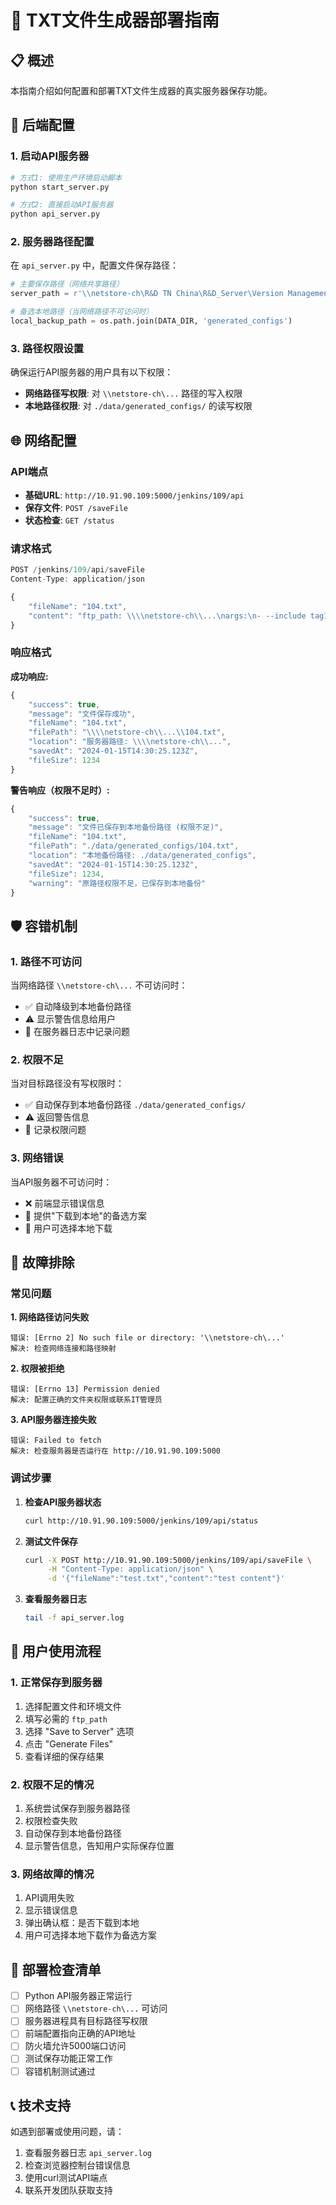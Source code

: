 # 🚀 TXT文件生成器部署指南

## 📋 概述

本指南介绍如何配置和部署TXT文件生成器的真实服务器保存功能。

## 🔧 后端配置

### 1. 启动API服务器

```bash
# 方式1: 使用生产环境启动脚本
python start_server.py

# 方式2: 直接启动API服务器
python api_server.py
```

### 2. 服务器路径配置

在 `api_server.py` 中，配置文件保存路径：

```python
# 主要保存路径（网络共享路径）
server_path = r'\\netstore-ch\R&D TN China\R&D_Server\Version Management\Dev_Version\Version to V&V\AT'

# 备选本地路径（当网络路径不可访问时）
local_backup_path = os.path.join(DATA_DIR, 'generated_configs')
```

### 3. 路径权限设置

确保运行API服务器的用户具有以下权限：

- **网络路径写权限**: 对 `\\netstore-ch\...` 路径的写入权限
- **本地路径权限**: 对 `./data/generated_configs/` 的读写权限

## 🌐 网络配置

### API端点

- **基础URL**: `http://10.91.90.109:5000/jenkins/109/api`
- **保存文件**: `POST /saveFile`
- **状态检查**: `GET /status`

### 请求格式

```javascript
POST /jenkins/109/api/saveFile
Content-Type: application/json

{
    "fileName": "104.txt",
    "content": "ftp_path: \\\\netstore-ch\\...\nargs:\n- --include tag1"
}
```

### 响应格式

**成功响应:**
```javascript
{
    "success": true,
    "message": "文件保存成功",
    "fileName": "104.txt",
    "filePath": "\\\\netstore-ch\\...\\104.txt",
    "location": "服务器路径: \\\\netstore-ch\\...",
    "savedAt": "2024-01-15T14:30:25.123Z",
    "fileSize": 1234
}
```

**警告响应（权限不足时）:**
```javascript
{
    "success": true,
    "message": "文件已保存到本地备份路径 (权限不足)",
    "fileName": "104.txt",
    "filePath": "./data/generated_configs/104.txt",
    "location": "本地备份路径: ./data/generated_configs",
    "savedAt": "2024-01-15T14:30:25.123Z",
    "fileSize": 1234,
    "warning": "原路径权限不足，已保存到本地备份"
}
```

## 🛡️ 容错机制

### 1. 路径不可访问

当网络路径 `\\netstore-ch\...` 不可访问时：
- ✅ 自动降级到本地备份路径
- ⚠️ 显示警告信息给用户
- 📝 在服务器日志中记录问题

### 2. 权限不足

当对目标路径没有写权限时：
- ✅ 自动保存到本地备份路径 `./data/generated_configs/`
- ⚠️ 返回警告信息
- 📝 记录权限问题

### 3. 网络错误

当API服务器不可访问时：
- ❌ 前端显示错误信息
- 🔄 提供"下载到本地"的备选方案
- 💾 用户可选择本地下载

## 🔧 故障排除

### 常见问题

**1. 网络路径访问失败**
```
错误: [Errno 2] No such file or directory: '\\netstore-ch\...'
解决: 检查网络连接和路径映射
```

**2. 权限被拒绝**
```
错误: [Errno 13] Permission denied
解决: 配置正确的文件夹权限或联系IT管理员
```

**3. API服务器连接失败**
```
错误: Failed to fetch
解决: 检查服务器是否运行在 http://10.91.90.109:5000
```

### 调试步骤

1. **检查API服务器状态**
   ```bash
   curl http://10.91.90.109:5000/jenkins/109/api/status
   ```

2. **测试文件保存**
   ```bash
   curl -X POST http://10.91.90.109:5000/jenkins/109/api/saveFile \
        -H "Content-Type: application/json" \
        -d '{"fileName":"test.txt","content":"test content"}'
   ```

3. **查看服务器日志**
   ```bash
   tail -f api_server.log
   ```

## 📱 用户使用流程

### 1. 正常保存到服务器

1. 选择配置文件和环境文件
2. 填写必需的 `ftp_path`
3. 选择 "Save to Server" 选项
4. 点击 "Generate Files"
5. 查看详细的保存结果

### 2. 权限不足的情况

1. 系统尝试保存到服务器路径
2. 权限检查失败
3. 自动保存到本地备份路径
4. 显示警告信息，告知用户实际保存位置

### 3. 网络故障的情况

1. API调用失败
2. 显示错误信息
3. 弹出确认框：是否下载到本地
4. 用户可选择本地下载作为备选方案

## 🚀 部署检查清单

- [ ] Python API服务器正常运行
- [ ] 网络路径 `\\netstore-ch\...` 可访问
- [ ] 服务器进程具有目标路径写权限
- [ ] 前端配置指向正确的API地址
- [ ] 防火墙允许5000端口访问
- [ ] 测试保存功能正常工作
- [ ] 容错机制测试通过

## 📞 技术支持

如遇到部署或使用问题，请：

1. 查看服务器日志 `api_server.log`
2. 检查浏览器控制台错误信息
3. 使用curl测试API端点
4. 联系开发团队获取支持 